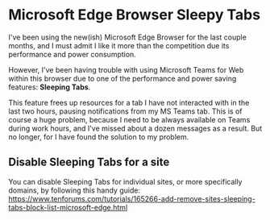 # Microsoft Edge Browser Sleepy Tabs

I've been using the new(ish) Microsoft Edge Browser for the last couple months, and I must admit I like it more than the competition due its performance and power consumption.

However, I've been having trouble with using Microsoft Teams for Web within this browser due to one of the performance and power saving features: **Sleeping Tabs**.

This feature frees up resources for a tab I have not interacted with in the last two hours, pausing notifications from my MS Teams tab. This is of course a huge problem, because I need to be always available on Teams during work hours, and I've missed about a dozen messages as a result. But no longer, for I have found the solution to my problem.

## Disable Sleeping Tabs for a site

You can disable Sleeping Tabs for individual sites, or more specifically domains, by following this handy guide: https://www.tenforums.com/tutorials/165266-add-remove-sites-sleeping-tabs-block-list-microsoft-edge.html
